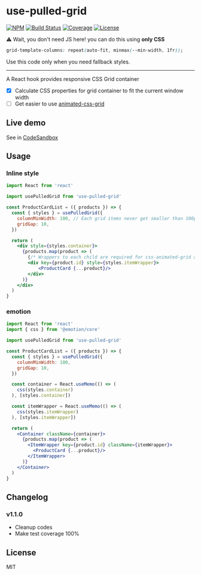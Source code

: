 # use-pulled-grid

[![NPM](https://img.shields.io/npm/v/use-pulled-grid.svg)](https://www.npmjs.com/package/use-pulled-grid)
[![Build Status](https://img.shields.io/circleci/project/github/cometkim/use-pulled-grid/master.svg)](https://circleci.com/gh/cometkim/use-pulled-grid)
[![Coverage](https://img.shields.io/codecov/c/github/cometkim/use-pulled-grid/master.svg)](https://codecov.io/gh/cometkim/use-pulled-grid)
[![License](https://img.shields.io/github/license/cometkim/use-pulled-grid.svg)](https://github.com/cometkim/use-pulled-grid/blob/master/LICENSE)

:warning: Wait, you don't need JS here! you can do this using **only CSS**

```css
grid-template-columns: repeat(auto-fit, minmax(--min-width, 1fr));
```

Use this code only when you need fallback styles.

----

A React hook provides responsive CSS Grid container

- [x] Calculate CSS properties for grid container to fit the current window width
- [ ] Get easier to use [animated-css-grid](https://github.com/aholachek/animate-css-grid)

## Live demo

See in [CodeSandbox](https://codesandbox.io/s/qqz0p8w784)

## Usage

### Inline style

```jsx
import React from 'react'

import usePulledGrid from 'use-pulled-grid'

const ProductCardList = ({ products }) => {
  const { styles } = usePulledGrid({
    columnMinWidth: 100, // Each grid items never get smaller than 100px
    gridGap: 10,
  })

  return (
    <div style={styles.container}>
      {products.map(product => (
        {/* Wrappers to each child are required for css-animated-grid and fallback style of grid gap */}
        <div key={product.id} style={styles.itemWrapper}>
            <ProductCard {...product}/>
        </div>
      )}
    </div>
  )
}
```

### emotion

```jsx
import React from 'react'
import { css } from '@emotion/core'

import usePulledGrid from 'use-pulled-grid'

const ProductCardList = ({ products }) => {
  const { styles } = usePulledGrid({
    columnMinWidth: 100,
    gridGap: 10,
  })

  const container = React.useMemo(() => (
    css(styles.container)
  ), [styles.container])

  const itemWrapper = React.useMemo(() => (
    css(styles.itemWrapper)
  ), [styles.itemWrapper])

  return (
    <Container className={container}>
      {products.map(product => (
        <ItemWrapper key={product.id} className={itemWrapper}>
          <ProductCard {...product}/>
        </ItemWrapper>
      )}
    </Container>
  )
}
```

## Changelog

### v1.1.0

- Cleanup codes
- Make test coverage 100%

## License

MIT
